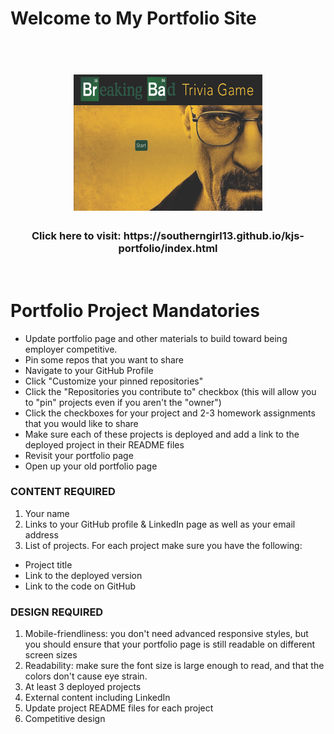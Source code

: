 
# Welcome to My Portfolio Site

<h1 align="center">
  <br>
  <img src="https://github.com/Southerngirl13/TriviaGame/blob/master/assets/images/breakin.jpg" width="60%">
</h1>

<h3 align="center">
Click here to visit:   https://southerngirl13.github.io/kjs-portfolio/index.html
</h3>
<br>


# Portfolio Project Mandatories
* Update portfolio page and other materials to build toward being employer competitive.
* Pin some repos that you want to share
* Navigate to your GitHub Profile
* Click "Customize your pinned repositories"
* Click the "Repositories you contribute to" checkbox (this will allow you to "pin" projects even if you aren't the "owner")
* Click the checkboxes for your project and 2-3 homework assignments that you would like to share
* Make sure each of these projects is deployed and add a link to the deployed project in their README files
* Revisit your portfolio page
* Open up your old portfolio page

### CONTENT REQUIRED

1. Your name
2. Links to your GitHub profile & LinkedIn page as well as your email address
3. List of projects. For each project make sure you have the following:
* Project title
* Link to the deployed version
* Link to the code on GitHub
### DESIGN REQUIRED

1. Mobile-friendliness: you don't need advanced responsive styles, but you should ensure that your portfolio page is still readable on different screen sizes
2. Readability: make sure the font size is large enough to read, and that the colors don't cause eye strain.
3. At least 3 deployed projects
4. External content including LinkedIn
5. Update project README files for each project 
6. Competitive design